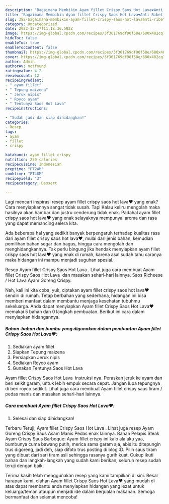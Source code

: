```yaml
---
description: "Bagaimana Membikin Ayam fillet Crispy Saos Hot Lava❤️Anti Ribet, Enak"
title: "Bagaimana Membikin Ayam fillet Crispy Saos Hot Lava❤️Anti Ribet, Enak"
slug: 382-bagaimana-membikin-ayam-fillet-crispy-saos-hot-lavaanti-ribet-enak
category: Uncategorized
date: 2022-12-27T11:18:36.592Z
image: https://img-global.cpcdn.com/recipes/3f361769df90f58e/680x482cq70/ayam-fillet-crispy-saos-hot-lava-foto-resep-utama.jpg
hideToc: false
enableToc: true
enableTocContent: false
thumbnail: https://img-global.cpcdn.com/recipes/3f361769df90f58e/680x482cq70/ayam-fillet-crispy-saos-hot-lava-foto-resep-utama.jpg
cover: https://img-global.cpcdn.com/recipes/3f361769df90f58e/680x482cq70/ayam-fillet-crispy-saos-hot-lava-foto-resep-utama.jpg
author: Admin
authorAv: notfound
ratingvalue: 4.2
reviewcount: 12
recipeingredient:
- " ayam fillet"
- " Tepung maizena"
- " Jeruk nipis"
- " Royco ayam"
- " Tentunya Saos Hot Lava"
recipeinstructions:

- "Sudah jadi dan siap dihidangkan!"
categories:
- Resep
tags:
- ayam
- fillet
- crispy

katakunci: ayam fillet crispy 
nutrition: 250 calories
recipecuisine: Indonesian
preptime: "PT24M"
cooktime: "PT48M"
recipeyield: "3"
recipecategory: Dessert

---
```



Lagi mencari inspirasi resep ayam fillet crispy saos hot lava❤️ yang enak? Cara menyiapkannya sangat tidak susah. Tapi Kalau keliru mengolah maka hasilnya akan hambar dan justru cenderung tidak enak. Padahal ayam fillet crispy saos hot lava❤️ yang enak selayaknya mempunyai aroma dan rasa yang dapat memancing selera kita.


Ada beberapa hal yang sedikit banyak berpengaruh terhadap kualitas rasa dari ayam fillet crispy saos hot lava❤️, mulai dari jenis bahan, kemudian pemilihan bahan segar dan bagus, hingga cara mengolah dan menghidangkannya. Tak perlu bingung jika hendak menyiapkan ayam fillet crispy saos hot lava❤️ yang enak di rumah, karena asal sudah tahu caranya maka hidangan ini mampu menjadi suguhan spesial.

Resep Ayam fillet Crispy Saos Hot Lava ️. Lihat juga cara membuat Ayam fillet Crispy Saos Hot Lava ️ dan masakan sehari-hari lainnya. Saos Richeese / Hot Lava Ayam Goreng Crispy.


Nah, kali ini kita coba, yuk, ciptakan ayam fillet crispy saos hot lava❤️ sendiri di rumah. Tetap berbahan yang sederhana, hidangan ini bisa memberi manfaat dalam membantu menjaga kesehatan tubuhmu sekeluarga. Anda dapat menyiapkan Ayam fillet Crispy Saos Hot Lava❤️ memakai 5 bahan dan 0 langkah pembuatan. Berikut ini cara dalam menyiapkan hidangannya.

<!--inarticleads1-->

##### Bahan-bahan dan bumbu yang digunakan dalam pembuatan Ayam fillet Crispy Saos Hot Lava❤️:

1. Sediakan  ayam fillet
1. Siapkan  Tepung maizena
1. Persiapkan  Jeruk nipis
1. Sediakan  Royco ayam
1. Gunakan  Tentunya Saos Hot Lava


Ayam fillet Crispy Saos Hot Lava ️ instruksi nya. Peraskan jeruk ke ayam dan beri seikit garam, untuk lebih empuk secara cepat. Jangan lupa tepungnya di beri royco sedikit. Lihat juga cara membuat Ayam fillet crispy saus tiram / pedas manis dan masakan sehari-hari lainnya. 

<!--inarticleads2-->

##### Cara membuat Ayam fillet Crispy Saos Hot Lava❤️:


1. Selesai dan siap dihidangkan!

Terbaru Teruji; Ayam fillet Crispy Saos Hot Lava ️. Lihat juga resep Ayam Goreng Crispy Saus Asam Manis Pedas enak lainnya. Bahan Pelapis Steak Ayam Crispy Saus Barbeque: Ayam fillet crispy ini kalo ala aku yaa, bumbunya cuma bawang putih, merica sama garam aja, abis itu ditepungin trus digoreng, jadi deh, siap difoto trus posting di blog :D. Pilih saus tiram yang dibuat dari sari tiram asli sehingga rasanya gurih kuat. Cukup ikuti bahan dan langkah-langkah yang sudah kami berikan, seluruh resep sudah teruji dengan baik. 

Terima kasih telah menggunakan resep yang kami tampilkan di sini. Besar harapan kami, olahan Ayam fillet Crispy Saos Hot Lava❤️ yang mudah di atas dapat membantu anda menyiapkan hidangan yang lezat untuk keluarga/teman ataupun menjadi ide dalam berjualan makanan. Semoga bermanfaat dan selamat mencoba!
